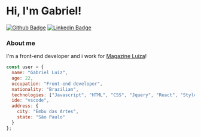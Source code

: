 # Hi, I'm Gabriel!
[![Github Badge](https://img.shields.io/badge/-Github-000?style=flat-square&logo=Github&logoColor=white&link=https://github.com/gabrielluiz98)](https://github.com/gabrielluiz98)
[![Linkedin Badge](https://img.shields.io/badge/-LinkedIn-blue?style=flat-square&logo=Linkedin&logoColor=white&link=https://www.linkedin.com/in/gabriel-luiz-da-silva-083703139/)](https://www.linkedin.com/in/gabriel-luiz-da-silva-083703139/)

### About me
I'm a front-end developer and i work for <a href="https://www.magazineluiza.com.br">Magazine Luiza</a>!

```javascript
const user = {
  name: "Gabriel Luiz",
  age: 22,
  occupation: "Front-end developer",
  nationality: "Brazilian",
  technologies: ["Javascript", "HTML", "CSS", "Jquery", "React", "Styled-Components"],
  ide: "vscode",
  address: {
    city: "Embu das Artes",
    state: "São Paulo"
  }
};
```
